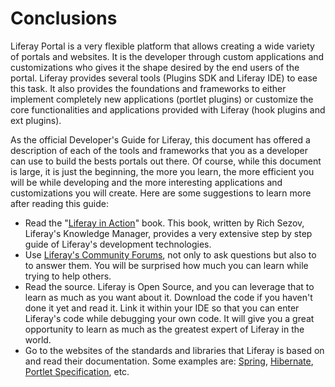 
# Conclusions [](id=conclusions-liferay-portal-6-2-dev-guide-14-en)

Liferay Portal is a very flexible platform that allows creating a wide variety
of portals and websites. It is the developer through custom applications and
customizations who gives it the shape desired by the end users of the portal.
Liferay provides several tools (Plugins SDK and Liferay IDE) to ease this task.
It also provides the foundations and frameworks to either implement completely
new applications (portlet plugins) or customize the core functionalities and
applications provided with Liferay (hook plugins and ext plugins).

As the official Developer's Guide for Liferay, this document has offered a
description of each of the tools and frameworks that you as a developer can use
to build the bests portals out there. Of course, while this document is large,
it is just the beginning, the more you learn, the more efficient you will be
while developing and the more interesting applications and customizations you
will create. Here are some suggestions to learn more after reading this guide:

- Read the "[Liferay in
  Action](http://affiliate.manning.com/idevaffiliate.php?id=1133&url=7&tid1=liferaywebsite)"
  book. This book, written by Rich Sezov, Liferay's Knowledge Manager, provides
  a very extensive step by step guide of Liferay's development technologies.
- Use [Liferay's Community Forums](http://forum.liferay.com/), not only to ask
  questions but also to to answer them. You will be surprised how much you can
  learn while trying to help others.
- Read the source. Liferay is Open Source, and you can leverage that to learn as
  much as you want about it. Download the code if you haven't done it yet and read
  it. Link it within your IDE so that you can enter Liferay's code while debugging
  your own code. It will give you a great opportunity to learn as much as the
  greatest expert of Liferay in the world.
- Go to the websites of the standards and libraries that Liferay is based on and
  read their documentation. Some examples are:
  [Spring](http://www.springsource.org/), [Hibernate](http://www.hibernate.org/),
  [Portlet Specification](http://jcp.org/en/jsr/detail?id=286), etc.


